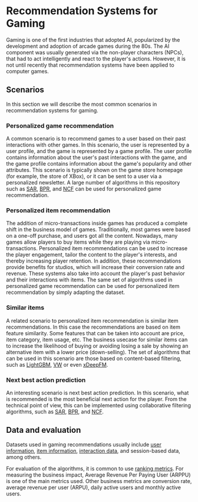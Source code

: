 <!--
Copyright (c) Recommenders contributors.
Licensed under the MIT License.
-->

# Recommendation Systems for Gaming

Gaming is one of the first industries that adopted AI, popularized by the development and adoption of arcade games during the 80s. The AI component was usually generated via the non-player characters (NPCs), that had to act intelligently and react to the player's actions. However, it is not until recently that recommendation systems have been applied to computer games.

## Scenarios

In this section we will describe the most common scenarios in recommendation systems for gaming.

### Personalized game recommendation

A common scenario is to recommend games to a user based on their past interactions with other games. In this scenario, the user is represented by a user profile, and the game is represented by a game profile.  The user profile contains information about the user's past interactions with the game, and the game profile contains information about the game's popularity and other attributes. This scenario is typically shown on the game store homepage (for example, the store of XBox), or it can be sent to a user via a personalized newsletter. A large number of algorithms in this repository such as [SAR](../../examples/00_quick_start/sar_movielens.ipynb), [BPR](../../examples/02_model_collaborative_filtering/cornac_bpr_deep_dive.ipynb), and [NCF](../../examples/00_quick_start/ncf_movielens.ipynb) can be used for personalized game recommendation.


### Personalized item recommendation

The addition of micro-transactions inside games has produced a complete shift in the business model of games. Traditionally, most games were based on a one-off purchase, and users got all the content. Nowadays, many games allow players to buy items while they are playing via micro-transactions. Personalized item recommendations can be used to increase the player engagement, tailor the content to the player's interests, and thereby increasing player retention. In addition, these recommendations provide benefits for studios, which will increase their conversion rate and revenue. These systems also take into account the player's past behavior and their interactions with items. The same set of algorithms used in personalized game recommendation can be used for personalized item recommendation by simply adapting the dataset.


### Similar items

A related scenario to personalized item recommendation is similar item recommendations. In this case the recommendations are based on item feature similarity. Some features that can be taken into account are price, item category, item usage, etc. The business usecase for similar items can to increase the likelihood of buying or avoiding losing a sale by showing an alternative item with a lower price (down-selling). The set of algorithms that can be used in this scenario are those based on content-based filtering, such as [LightGBM](../../examples/00_quick_start/lightgbm_tinycriteo.ipynb), [VW](../../examples/02_model_content_based_filtering/vowpal_wabbit_deep_dive.ipynb) or even [xDeepFM](../../examples/00_quick_start/xdeepfm_criteo.ipynb).


### Next best action prediction

An interesting scenario is next best action prediction. In this scenario, what is recommended is the most beneficial next action for the player. From the technical point of view, this can be implemented using collaborative filtering algorithms, such as [SAR](../../examples/00_quick_start/sar_movielens.ipynb), [BPR](../../examples/02_model_collaborative_filtering/cornac_bpr_deep_dive.ipynb), and [NCF](../../examples/00_quick_start/ncf_movielens.ipynb).

## Data and evaluation

Datasets used in gaming recommendations usually include [user information](../../GLOSSARY.md), [item information](../../GLOSSARY.md), [interaction data](../../GLOSSARY.md), and session-based data, among others. 

For evaluation of the algorithms, it is common to use [ranking metrics](../../GLOSSARY.md). For measuring the business impact, Average Revenue Per Paying User (ARPPU) is one of the main metrics used. Other business metrics are conversion rate, average revenue per user (ARPU), daily active users and monthly active users.
